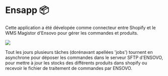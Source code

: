 # Ensapp 📦

Cette application a été dévelopée comme connecteur entre Shopify et le WMS Magistor d'Ensovo
pour gérer les commandes et produits.

![](/images/summary_schema.png)

Tout les jours plusieurs tâches (dorénavant apellées 'jobs') tournent en asynchrone pour déposer
les commandes dans le serveur SFTP d'ENSOVO, pour mettre à jour les stocks des différents produits
dans shopify ou recevoir le fichier de traitement de commandes par ENSOVO.
